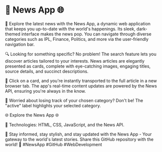 # 📰 News App 🌐

🔦 Explore the latest news with the News App, a dynamic web application that keeps you up-to-date with the world's happenings. Its sleek, dark-themed interface makes the news pop. You can navigate through diverse categories such as IPL, Finance, Politics, and more via the user-friendly navigation bar.

🔍 Looking for something specific? No problem! The search feature lets you discover articles tailored to your interests. News articles are elegantly presented as cards, complete with eye-catching images, engaging titles, source details, and succinct descriptions.

📌 Click on a card, and you're instantly transported to the full article in a new browser tab. The app's real-time content updates are powered by the News API, ensuring you're always in the know.

🎯 Worried about losing track of your chosen category? Don't be! The "active" label highlights your selected category.

🌐 Explore the News App 🌐

💼 Technologies: HTML, CSS, JavaScript, and the News API.

🌟 Stay informed, stay stylish, and stay updated with the News App - Your gateway to the world's latest stories. Share this GitHub repository with the world! 🚀 #NewsApp #GitHub #WebDevelopment
